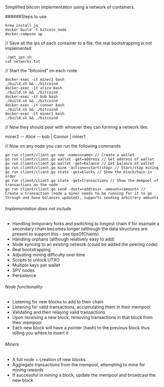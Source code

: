 Simplified bitcoin implementation using a network of containers. 

######Steps to use
~~~
brew install jq
docker build -t bitcoin_node
docker-compose up
~~~
// Save all the ips of each container to a file, the real bootstrapping is not implemented
~~~
./get_ips.sh
cat networks.txt 
~~~

// Start the "bitcoind" on each node
~~~
docker-exec -it miner2 bash
./build.sh && ./bitcoind
docker-exec -it alice bash
./build.sh && ./bitcoind
docker-exec -it bob bash
./build.sh && ./bitcoind
docker-exec -it connor bash
./build.sh && ./bitcoind
docker-exec -it miner1 bash
./build.sh && ./bitcoind
~~~
// Now they should peer with whoever they can forming a network like:

   miner2 -- Alice -- bob
               |
             Connor
               |
             miner1

// Now on any node you can run the following commands
~~~
go run client/client.go new -name=<name> // Create a wallet 
go run client/client.go wallet -get=address // Get address of wallet
go run client/client.go wallet -get=balance // Get balance of wallet
go run client/client.go mine -action=<start|stop> // Start/stop mining 
go run client/client.go state -get=blocks // Show the blockchain in order 
go run client/client.go state -get=transactions // Show the mempool of transactions on the node
go run client/client.go send -dest=<address> -amount=<amount> // Create a transaction (node a miner needs to be running for it to go through and have balances updated), supports sending arbitrary amounts 
~~~

###### Implementation does not include
- Handling temporary forks and switching to longest chain if for example a secondary chain becomes longer (although the data structures are present to support this - see tipsOfChains)
- Handling orphans (although relatively easy to add)
- Node syncing to an existing network (could be added the peering code)
- Real bootstrapping
- Adjusting mining difficulty over time
- Scripts to unlock UTXO
- Multiple keys per wallet
- SPV nodes
- Persistence

###### Node functionality
- Listening for new blocks to add to their chain 
- Listening for valid transactions, accumulating them in their mempool
- Validating and then relaying valid transactions
- Upon receiving a new block, removing transactions in that block from their mempool
- Each new block will have a pointer (hash) to the previous block thus telling you where to insert it 

###### Miners
- A full node + creation of new blocks
- Aggregate transactions from the mempool, attempting to mine for mining rewards
- If successful in mining a block, update the mempool and broadcast the new block
